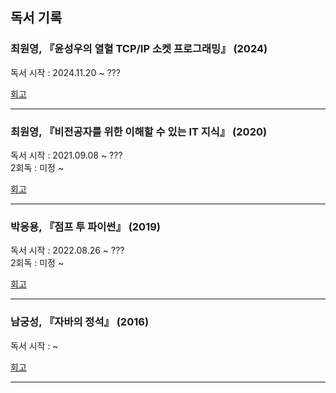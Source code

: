 ## 독서 기록

### 최원영, 『윤성우의 열혈 TCP/IP 소켓 프로그래밍』 (2024)  
   독서 시작 : 2024.11.20 ~ ???  
   
   [회고](https://dawntea-studio.tistory.com/entry/%EC%9C%A4%EC%84%B1%EC%9A%B0-%E3%80%8E%EC%9C%A4%EC%84%B1%EC%9A%B0-%EC%97%B4%ED%98%88-TCPIP-%EC%86%8C%EC%BC%93-%ED%94%84%EB%A1%9C%EA%B7%B8%EB%9E%98%EB%B0%8D%E3%80%8F-2023)
***

### 최원영, 『**비전공자**를 위한 이해할 수 있는 **IT 지식**』 (2020)  
   독서 시작 : 2021.09.08 ~ ???  
   2회독 : 미정 ~
   
   [회고](https://dawntea-studio.tistory.com/12?category=1032790)
***
### 박응용, 『점프 투 파이썬』 (2019)  
   독서 시작 : 2022.08.26 ~ ???  
   2회독 : 미정 ~ 
   
   [회고](https://dawntea-studio.tistory.com/10)
   ***
### 남궁성, 『자바의 정석』 (2016)
   독서 시작 : ~ 
   
   [회고](https://dawntea-studio.tistory.com/11)
   ***
